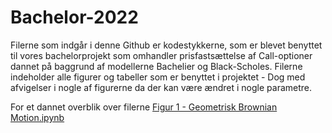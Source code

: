 # Bachelor-2022

Filerne som indgår i denne Github er kodestykkerne, som er blevet benyttet til vores bachelorprojekt som omhandler prisfastsættelse af Call-optioner dannet på baggrund af modellerne Bachelier og Black-Scholes. Filerne indeholder alle figurer og tabeller som er benyttet i projektet - Dog med afvigelser i nogle af figurerne da der kan være ændret i nogle parametre.

For et dannet overblik over filerne
[Figur 1 - Geometrisk Brownian Motion.ipynb](https://github.com/Mathiasrathje/Bachelor-2022/blob/main/Figur%201%20-%20Geometrisk%20Brownian%20Motion.ipynb)

